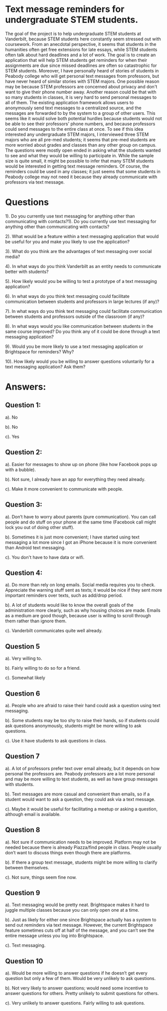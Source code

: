 # Text message reminders for undergraduate STEM students.

The goal of the project is to help undergraduate STEM students at Vanderbilt, because STEM students here constantly seem stressed out with coursework. From an anecdotal perspective, it seems that students in the humanities often get free extensions for late essays, while STEM students often talk about hard deadlines and a lot of work. The goal is to create an application that will help STEM students get reminders for when their assignments are due since missed deadlines are often so catastrophic for STEM students.
Moreover, I have personally heard of stories of students in Peabody college who will get personal text messages from professors, but have never heard of similar stories with STEM majors. One possible reason may be because STEM professors are concerned about privacy and don't want to give their phone number away. Another reason could be that with so many students in classes, it is very hard to send personal messages to all of them. The existing application framework allows users to anonymously send text messages to a centralized source, and the messages are forwarded to by the system to a group of other users. This seems like it would solve both potential hurdles because students would not be able to see their professors' phone numbers, and because professors could send messages to the entire class at once.
To see if this idea interested any undergraduate STEM majors, I interviewed three STEM majors who are all pre-med students; it seems that pre-med students are more worried about grades and classes than any other group on campus. The questions were mostly open ended in asking what the students wanted to see and what they would be willing to participate in. While the sample size is quite small, it might be possible to infer that many STEM students would be interested in getting text message reminders. Of course, the reminders could be used in any classes; it just seems that some students in Peabody college may not need it because they already communicate with professors via text message.
 


# Questions
1). Do you currently use text messaging for anything other than communicating with contacts?1). Do you currently use text messaging for anything other than communicating with contacts?

2). What would be a feature within a text messaging application that would be useful for you and make you likely to use the application?

3). What do you think are the advantages of text messaging over social media?

4). In what ways do you think Vanderbilt as an entity needs to communicate better with students?

5). How likely would you be willing to test a prototype of a text messaging application?

6). In what ways do you think text messaging could facilitate communication between students and professors in large lectures (if any)?

7). In what ways do you think text messaging could facilitate communication between students and professors outside of the classroom (if any)?

8). In what ways would you like communication between students in the same course improved? Do you think any of it could be done through a text messaging application?

9). Would you be more likely to use a text messaging application or Brightspace for reminders? Why?

10). How likely would you be willing to answer questions voluntarily for a text messaging application? Ask them? 

# Answers:

## Question 1:
a). No

b). No

c). Yes

## Question 2:
a). Easier for messages to show up on phone (like how Facebook pops up with a bubble).

b). Not sure, I already have an app for everything they need already.

c). Make it more convenient to communicate with people. 

## Question 3:
a). Don’t have to worry about parents (pure communication). You can call people and do stuff on your phone at the same time (Facebook call might lock you out of doing other stuff).

b). Sometimes it is just more convenient; I have started using text messaging a lot more since I got an iPhone because it is more convenient than Android text messaging.

c). You don't have to have data or wifi. 

## Question 4:
a). Do more than rely on long emails. Social media requires you to check. Appreciate the warning stuff sent as texts; it would be nice if they sent more important reminders over texts, such as add/drop period.

b). A lot of students would like to know the overall goals of the administration more clearly, such as why housing choices are made. Emails as a medium are good though, because user is willing to scroll through them rather than ignore them.

c). Vanderbilt communicates quite well already. 

## Question 5
a). Very willing to.

b). Fairly willing to do so for a friend.

c). Somewhat likely

## Question 6
a). People who are afraid to raise their hand could ask a question using text messaging.

b). Some students may be too shy to raise their hands, so if students could ask questions anonymously, students might be more willing to ask questions.

c). Use it have students to ask questions in class. 

## Question 7
a). A lot of professors prefer text over email already, but it depends on how personal the professors are. Peabody professors are a lot more personal and may be more willing to text students, as well as have group messages with students.

b). Text messages are more casual and convenient than emails, so if a student would want to ask a question, they could ask via a text message. 

c). Maybe it would be useful for facilitating a meetup or asking a question, although email is available. 

## Question 8
a). Not sure if communication needs to be improved. Platform may not be needed because there is already Piazza/find people in class. People usually don’t want to discuss things even though there are platforms.

b). If there a group text message, students might be more willing to clarify between themselves. 

c). Not sure, things seem fine now. 

## Question 9
a). Text messaging would be pretty neat. Brightspace makes it hard to juggle multiple classes because you can only open one at a time.

b). Just as likely for either one since Brightspace actually has a system to send out reminders via text message. However, the current Brightspace feature sometimes cuts off at half of the message, and you can’t see the entire message unless you log into Brightspace.

c). Text messaging.

## Question 10
a). Would be more willing to answer questions if he doesn’t get every question but only a few of them. Would be very unlikely to ask questions.

b). Not very likely to answer questions; would need some incentive to answer questions for others. Pretty unlikely to submit questions for others.

c). Very unlikely to answer questions. Fairly willing to ask questions. 
